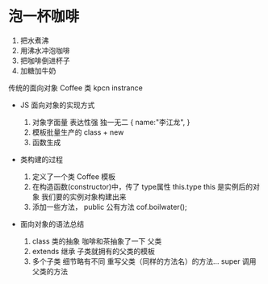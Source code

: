 # 泡一杯咖啡
   1. 把水煮沸
   2. 用沸水冲泡咖啡
   3. 把咖啡倒进杯子
   4. 加糖加牛奶

   传统的面向对象
   Coffee 类
   kpcn instrance

- JS 面向对象的实现方式
    1. 对象字面量 表达性强 独一无二
          {
            name:"李江龙",
          }
    2. 模板批量生产的
          class + new   
    3. 函数生成

- 类构建的过程
    1. 定义了一个类 Coffee 模板  
    2. 在构造函数(constructor)中，传了
              type属性
              this.type this 是实例后的对象
              我们要的实例对象构建出来
    3. 添加一些方法， public 公有方法
              cof.boilwater();
- 面向对象的语法总结
    1. class 类的抽象 咖啡和茶抽象了一下 父类
    2. extends 继承
          子类就拥有的父类的模板
    3. 多个子类 细节略有不同
         重写父类（同样的方法名）的方法...
         super 调用父类的方法
    
                                      